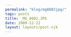 ```yaml
---
permalink: "blog/mg8602jpg/"
tags: posts
title: _MG_8602.JPG
date: 2009-12-22
layout: layouts/post.njk
---
```


